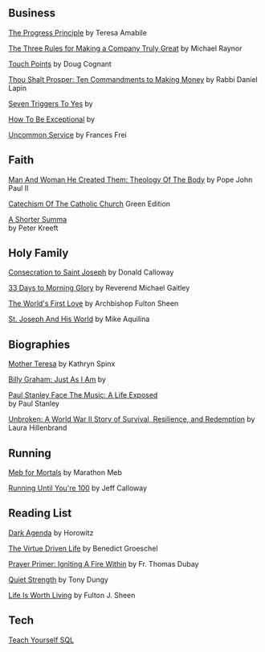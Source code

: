 Business
---
[The Progress Principle](http://www.progressprinciple.com/books/single/the_progress_principle) 
by Teresa Amabile    

[The Three Rules for Making a Company Truly Great](https://hbr.org/2013/04/three-rules-for-making-a-company-truly-great) 
by Michael Raynor

[Touch Points](https://conantleadership.com/books/touchpoints/) 
by Doug Cognant  

[Thou Shalt Prosper: Ten Commandments to Making Money]() 
by Rabbi Daniel Lapin  

[Seven Triggers To Yes]() 
by 

[How To Be Exceptional]() 
by

[Uncommon Service]() 
by Frances Frei  

Faith  
---
[Man And Woman He Created Them: Theology Of The Body]() 
by Pope John Paul II  

[Catechism Of The Catholic Church]() 
Green Edition  

[A Shorter Summa]()  
by Peter Kreeft

Holy Family
---
[Consecration to Saint Joseph](https://www.consecrationtostjoseph.org/) 
by Donald Calloway  

[33 Days to Morning Glory](https://www.shopmercy.org/33-days-to-morning-glory.html) 
by Reverend Michael Gaitley  
   
[The World's First Love](https://www.ignatius.com/The-Worlds-First-Love-2nd-edition-P2860.aspx) 
by Archbishop Fulton Sheen  

[St. Joseph And His World](https://scepterpublishers.org/products/st-joseph-and-his-world) 
by Mike Aquilina

Biographies
---
[Mother Teresa]() 
by Kathryn Spinx  

[Billy Graham: Just As I Am]() 
by 

[Paul Stanley Face The Music: A Life Exposed]()  
by Paul Stanley

[Unbroken: A World War II Story of Survival, Resilience, and Redemption]()
by Laura Hillenbrand

Running 
---
[Meb for Mortals](https://marathonmeb.com/product/autographed-meb-for-mortals/) 
by Marathon Meb  

[Running Until You're 100]() 
by Jeff Calloway  

Reading List
---
[Dark Agenda]() 
by Horowitz

[The Virtue Driven Life]() 
by Benedict Groeschel

[Prayer Primer: Igniting A Fire Within]() 
by Fr. Thomas Dubay  

[Quiet Strength]() 
by Tony Dungy  

[Life Is Worth Living]() 
by Fulton J. Sheen

Tech
---
[Teach Yourself SQL]()  

